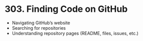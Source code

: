 # 303. Finding Code on GitHub

- Navigating GitHub’s website
- Searching for repositories
- Understanding repository pages (README, files, issues, etc.)
